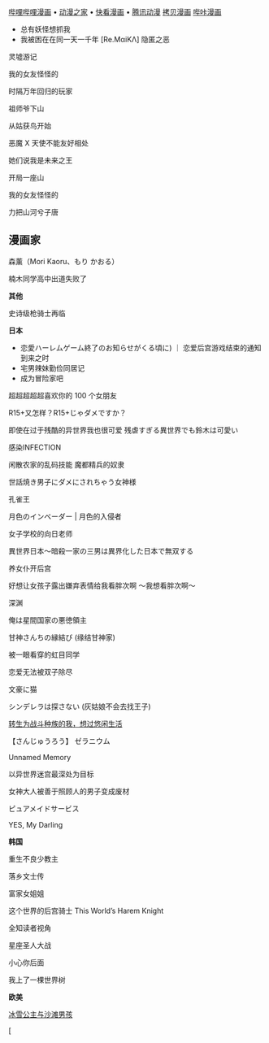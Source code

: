 

[哔哩哔哩漫画]( https://manga.bilibili.com/ ) • [动漫之家](https://www.dmzj.com/) • [快看漫画](https://www.kuaikanmanhua.com/) • [腾讯动漫](https://ac.qq.com/) [拷贝漫画](https://www.copymanga.site) [哔咔漫画](https://www.picacomic.com)


- 总有妖怪想抓我
- 我被困在在同一天一千年
[Re.MαiΚΛ] 隐匿之恶

灵墟游记

我的女友怪怪的

时隔万年回归的玩家

祖师爷下山

从姑获鸟开始

恶魔 X 天使不能友好相处

她们说我是未来之王

开局一座山

我的女友怪怪的

力把山河兮子唐
## 漫画家

森薰（Mori Kaoru、もり かおる）

楠木同学高中出道失败了

**其他**

史诗级枪骑士再临

**日本**

- 恋愛ハーレムゲーム終了のお知らせがくる頃に) ｜ 恋爱后宫游戏结束的通知到来之时 
- 宅男辣妹勤俭同居记
- 成为冒险家吧

超超超超超喜欢你的 100 个女朋友

R15+又怎样？R15+じゃダメですか？

即使在过于残酷的异世界我也很可爱 残虐すぎる異世界でも鈴木は可愛い

感染INFECTION

闲散农家的乱码技能
魔都精兵的奴隶

世話焼き男子にダメにされちゃう女神様

孔雀王

月色のインベーダー | 月色的入侵者

女子学校的向日老师

異世界日本～暗殺一家の三男は異界化した日本で無双する

养女仆开后宫

好想让女孩子露出嫌弃表情给我看胖次啊 ～我想看胖次啊～

深渊

俺は星間国家の悪徳領主

甘神さんちの縁結び (缘结甘神家)

被一眼看穿的虹目同学

恋爱无法被双子除尽

文豪に猫

シンデレラは探さない (灰姑娘不会去找王子)

[转生为战斗种族的我，想过悠闲生活](https://manga.bilibili.com/detail/mc31069)

【さんじゅうろう】 ゼラニウム

Unnamed Memory

以异世界迷宫最深处为目标

女神大人被善于照顾人的男子变成废材

ピュアメイドサービス

YES, My Darling

**韩国**

重生不良少教主

落乡文士传

富家女姐姐

这个世界的后宫骑士 This World’s Harem Knight

全知读者视角

星座圣人大战

小心你后面



我上了一棵世界树



**欧美**

[冰雪公主与沙滩男孩](https://www.bilibili.com/video/BV13Z4y1b7cu?spm_id_from=333.999.0.0&vd_source=5bf05843ff6ab5a61fa9a5d950358621)



[

